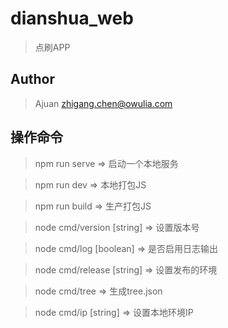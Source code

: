 # dianshua_web

> 点刷APP

## Author

> Ajuan <zhigang.chen@owulia.com>

## 操作命令

> npm run serve => 启动一个本地服务

> npm run dev   => 本地打包JS

> npm run build => 生产打包JS

> node cmd/version [string]  =>  设置版本号

> node cmd/log  [boolean]   =>  是否启用日志输出

> node cmd/release [string] =>  设置发布的环境

> node cmd/tree => 生成tree.json

> node cmd/ip [string]  =>  设置本地环境IP
